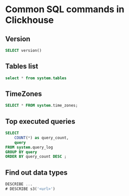 # Common SQL commands in Clickhouse

## Version

```sql
SELECT version()
```

## Tables list

```sql
select * from system.tables
```

## TimeZones

```sql
SELECT * FROM system.time_zones;
```

## Top executed queries

```sql
SELECT
    COUNT(*) as query_count,
    query
FROM system.query_log
GROUP BY query
ORDER BY query_count DESC ;
```

## Find out data types

```sql
DESCRIBE ...
# DESCRIBE s3('<url>')
```
